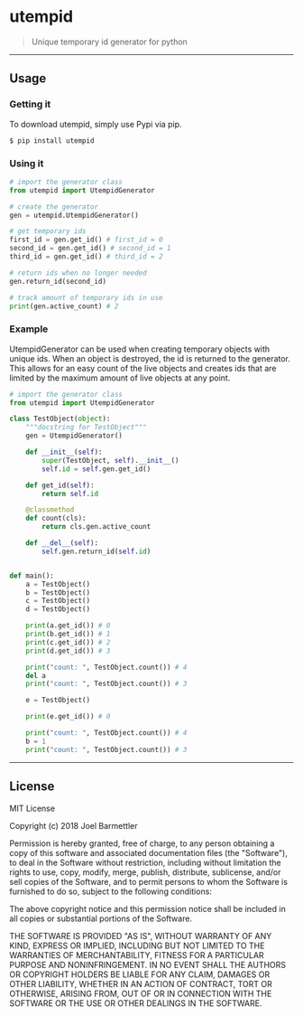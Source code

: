 # utempid

> Unique temporary id generator for python

---

## Usage

### Getting it
To download utempid, simply use Pypi via pip.

```shell
$ pip install utempid
```

### Using it

```python
# import the generator class
from utempid import UtempidGenerator

# create the generator
gen = utempid.UtempidGenerator()

# get temporary ids
first_id = gen.get_id() # first_id = 0
second_id = gen.get_id() # second_id = 1
third_id = gen.get_id() # third_id = 2

# return ids when no longer needed
gen.return_id(second_id)

# track amount of temporary ids in use
print(gen.active_count) # 2
```

### Example

UtempidGenerator can be used when creating temporary objects with unique ids.
When an object is destroyed, the id is returned to the generator.
This allows for an easy count of the live objects and creates ids that are limited by the maximum amount of live objects at any point.

```python
# import the generator class
from utempid import UtempidGenerator

class TestObject(object):
    """docstring for TestObject"""
    gen = UtempidGenerator()

    def __init__(self):
        super(TestObject, self).__init__()
        self.id = self.gen.get_id()

    def get_id(self):
        return self.id

    @classmethod
    def count(cls):
        return cls.gen.active_count

    def __del__(self):
        self.gen.return_id(self.id)


def main():
    a = TestObject()
    b = TestObject()
    c = TestObject()
    d = TestObject()

    print(a.get_id()) # 0
    print(b.get_id()) # 1
    print(c.get_id()) # 2
    print(d.get_id()) # 3

    print("count: ", TestObject.count()) # 4
    del a
    print("count: ", TestObject.count()) # 3

    e = TestObject()

    print(e.get_id()) # 0

    print("count: ", TestObject.count()) # 4
    b = 1
    print("count: ", TestObject.count()) # 3
```

---

License
----

MIT License

Copyright (c) 2018 Joel Barmettler

Permission is hereby granted, free of charge, to any person obtaining a copy
of this software and associated documentation files (the "Software"), to deal
in the Software without restriction, including without limitation the rights
to use, copy, modify, merge, publish, distribute, sublicense, and/or sell
copies of the Software, and to permit persons to whom the Software is
furnished to do so, subject to the following conditions:

The above copyright notice and this permission notice shall be included in all
copies or substantial portions of the Software.

THE SOFTWARE IS PROVIDED "AS IS", WITHOUT WARRANTY OF ANY KIND, EXPRESS OR
IMPLIED, INCLUDING BUT NOT LIMITED TO THE WARRANTIES OF MERCHANTABILITY,
FITNESS FOR A PARTICULAR PURPOSE AND NONINFRINGEMENT. IN NO EVENT SHALL THE
AUTHORS OR COPYRIGHT HOLDERS BE LIABLE FOR ANY CLAIM, DAMAGES OR OTHER
LIABILITY, WHETHER IN AN ACTION OF CONTRACT, TORT OR OTHERWISE, ARISING FROM,
OUT OF OR IN CONNECTION WITH THE SOFTWARE OR THE USE OR OTHER DEALINGS IN THE
SOFTWARE.